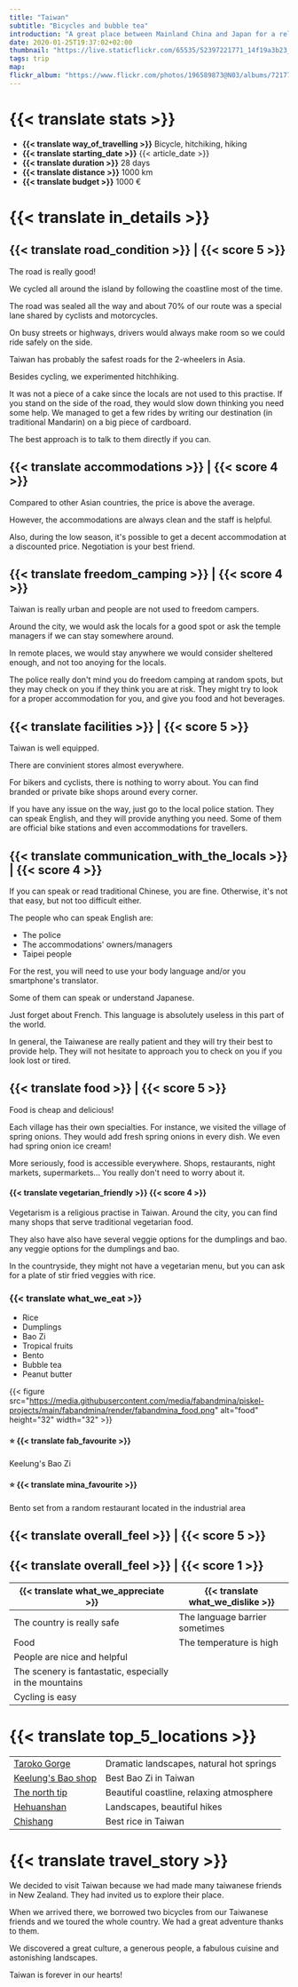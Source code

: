 ```yaml
---
title: "Taiwan"
subtitle: "Bicycles and bubble tea"
introduction: "A great place between Mainland China and Japan for a relaxing cycle tour."
date: 2020-01-25T19:37:02+02:00
thumbnail: "https://live.staticflickr.com/65535/52397221771_14f19a3b23_k.jpg"
tags: trip
map:
flickr_album: "https://www.flickr.com/photos/196589873@N03/albums/72177720302559908"
---
```

# {{< translate stats >}}
- **{{< translate way_of_travelling >}}** Bicycle, hitchiking, hiking
- **{{< translate starting_date >}}** {{< article_date >}} 
- **{{< translate duration >}}** 28 days
- **{{< translate distance >}}** 1000 km
- **{{< translate budget >}}** 1000 €
# {{< translate in_details >}}
## {{< translate road_condition >}} | {{< score 5 >}}
The road is really good!

We cycled all around the island by following the coastline most of the time.

The road was sealed all the way and about 70% of our route was a special lane shared by cyclists and motorcycles.

On busy streets or highways, drivers would always make room so we could ride safely on the side.

Taiwan has probably the safest roads for the 2-wheelers in Asia.

Besides cycling, we experimented hitchhiking. 

It was not a piece of a cake since the locals are not used to this practise. If you stand on the side of the road, they would slow down thinking you need some help. We managed to get a few rides by writing our destination (in traditional Mandarin) on a big piece of cardboard.

The best approach is to talk to them directly if you can.
## {{< translate accommodations >}} | {{< score 4 >}}
Compared to other Asian countries, the price is above the average.

However, the accommodations are always clean and the staff is helpful.

Also, during the low season, it's possible to get a decent accommodation at a discounted price. Negotiation is your best friend.
## {{< translate freedom_camping >}} | {{< score 4 >}}
Taiwan is really urban and people are not used to freedom campers.

Around the city, we would ask the locals for a good spot or ask the temple managers if we can stay somewhere around.

In remote places, we would stay anywhere we would consider sheltered enough, and not too anoying for the locals. 

The police really don't mind you do freedom camping at random spots, but they may check on you if they think you are at risk. They might try to look for a proper accommodation for you, and give you food and hot beverages.
## {{< translate facilities >}} | {{< score 5 >}}
Taiwan is well equipped.

There are convinient stores almost everywhere.

For bikers and cyclists, there is nothing to worry about. You can find branded or private bike shops around every corner.

If you have any issue on the way, just go to the local police station. They can speak English, and they will provide anything you need. Some of them are official bike stations and even accommodations for travellers. 

## {{< translate communication_with_the_locals >}} | {{< score 4 >}}
If you can speak or read traditional Chinese, you are fine. Otherwise, it's not that easy, but not too difficult either.

The people who can speak English are:
- The police
- The accommodations' owners/managers
- Taipei people
  
For the rest, you will need to use your body language and/or you smartphone's translator.

Some of them can speak or understand Japanese.

Just forget about French. This language is absolutely useless in this part of the world.

In general, the Taiwanese are really patient and they will try their best to provide help. They will not hesitate to approach you to check on you if you look lost or tired.
## {{< translate food >}} | {{< score 5 >}}
Food is cheap and delicious!

Each village has their own specialties. For instance, we visited the village of spring onions. They would add fresh spring onions in every dish. We even had spring onion ice cream!

More seriously, food is accessible everywhere. Shops, restaurants, night markets, supermarkets... You really don't need to worry about it.
#### {{< translate vegetarian_friendly >}} {{< score 4 >}}
Vegetarism is a religious practise in Taiwan. Around the city, you can find many shops that serve traditional vegetarian food.

They also have also have several veggie options for the dumplings and bao.
any veggie options for the dumplings and bao.

In the countryside, they might not have a vegetarian menu, but you can ask for a plate of stir fried veggies with rice.
### {{< translate what_we_eat >}} 
- Rice
- Dumplings
- Bao Zi
- Tropical fruits
- Bento
- Bubble tea
- Peanut butter

{{< figure src="https://media.githubusercontent.com/media/fabandmina/piskel-projects/main/fabandmina/render/fabandmina_food.png" alt="food" height="32" width="32" >}} 

#### ⭐ {{< translate fab_favourite >}}
Keelung's Bao Zi
#### ⭐ {{< translate mina_favourite >}}
Bento set from a random restaurant located in the industrial area


## {{< translate overall_feel >}}  | {{< score 5 >}}
## {{< translate overall_feel >}} | {{< score 1 >}}
| {{< translate what_we_appreciate >}} | {{< translate what_we_dislike >}} |
|-------|-------|
|   The country is really safe    |   The language barrier sometimes    |
|   Food                          |   The temperature is high    |
|   People are nice and helpful   |       |
|   The scenery is fantastatic, especially in the mountains    |       |
|   Cycling is easy    |       |

# {{< translate top_5_locations >}}
|             |             |
|-------------|-------------|
|   [Taroko Gorge](https://goo.gl/maps/M5SDWP2woECw1MoG9)    |   Dramatic landscapes, natural hot springs    |
|   [Keelung's Bao shop](https://goo.gl/maps/sxUQzr7ZK7NveCEK6)    |   Best Bao Zi in Taiwan    |
|   [The north tip](https://goo.gl/maps/tmJxP7ZQ8gKupovS8)    |   Beautiful coastline, relaxing atmosphere    |
|   [Hehuanshan](https://goo.gl/maps/PGcc5C9WDZgAHAvc7)    |   Landscapes, beautiful hikes    |
|   [Chishang](https://goo.gl/maps/88d75GTkRBFKZwcG6)    |   Best rice in Taiwan    |

# {{< translate travel_story >}}
We decided to visit Taiwan because we had made many taiwanese friends in New Zealand. They had invited us to explore their place.

When we arrived there, we borrowed two bicycles from our Taiwanese friends and we toured the whole country. We had a great adventure thanks to them.

We discovered a great culture, a generous people, a fabulous cuisine and astonishing landscapes.

Taiwan is forever in our hearts!

<!-- How to add a picture with size

{{< figure src="https://media.githubusercontent.com/media/fabandmina/piskel-projects/main/fabandmina/render/fabandmina_food.png" alt="food" height="32" width="32" >}} 

-->

